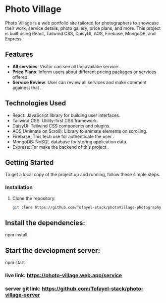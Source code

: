 
# Photo Village

Photo Village is a web portfolio site tailored for photographers to showcase their work, service details, photo gallery, price plans, and more. This project is built using React, Tailwind CSS, DaisyUI, AOS, Firebase, MongoDB, and Express.

## Features

- **All services**: Visitor can see all the availabe service .
- **Price Plans**: Inform users about different pricing packages or services offered.
- **Service Review**: User can review all services and make comment againest that .

## Technologies Used

- React: JavaScript library for building user interfaces.
- Tailwind CSS: Utility-first CSS framework.
- DaisyUI: Tailwind CSS components and plugins.
- AOS (Animate on Scroll): Library to animate elements on scrolling.
- Firebase: This tech use for authenticate the user .
- MongoDB: NoSQL database for storing application data.
- Express: For make the backend of this project .

## Getting Started

To get a local copy of the project up and running, follow these simple steps.

### Installation

1. Clone the repository:

   ```bash
   git clone https://github.com/Tofayel-stack/photoVillage-photography-client.git
   
## Install the dependencies:
npm install

## Start the development server:
npm start




### live link:  https://photo-village.web.app/service
### server git  link: https://github.com/Tofayel-stack/photo-village-server

